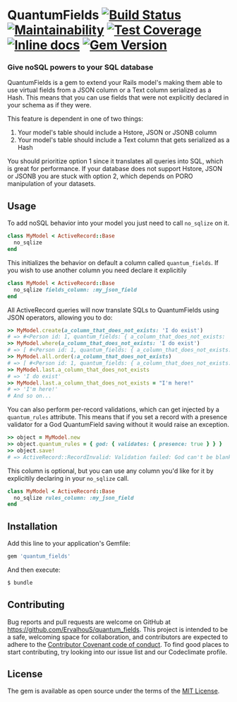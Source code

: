 # QuantumFields [![Build Status](https://travis-ci.com/ErvalhouS/quantum_fields.svg?branch=master)](https://travis-ci.com/ErvalhouS/quantum_fields) [![Maintainability](https://api.codeclimate.com/v1/badges/48fd7d9c967edc9327fe/maintainability)](https://codeclimate.com/github/ErvalhouS/quantum_fields/maintainability) [![Test Coverage](https://api.codeclimate.com/v1/badges/48fd7d9c967edc9327fe/test_coverage)](https://codeclimate.com/github/ErvalhouS/quantum_fields/test_coverage) [![Inline docs](http://inch-ci.org/github/ErvalhouS/quantum_fields.svg?branch=master)](http://inch-ci.org/github/ErvalhouS/quantum_fields) [![Gem Version](https://badge.fury.io/rb/quantum_fields.svg)](https://badge.fury.io/rb/quantum_fields)

### Give noSQL powers to your SQL database
QuantumFields is a gem to extend your Rails model's making them able to use virtual fields from a JSON column or a Text column serialized as a Hash. This means that you can use fields that were not explicitly declared in your schema as if they were.

This feature is dependent in one of two things:

  1. Your model's table should include a Hstore, JSON or JSONB column
  2. Your model's table should include a Text column that gets serialized as a Hash

You should prioritize option 1 since it translates all queries into SQL, which is great for performance. If your database does not support Hstore, JSON or JSONB you are stuck with option 2, which depends on PORO manipulation of your datasets.

## Usage
To add noSQL behavior into your model you just need to call `no_sqlize` on it.
```ruby
class MyModel < ActiveRecord::Base
  no_sqlize
end
```

This initializes the behavior on default a column called `quantum_fields`. If you wish to use another column you need declare it explicitily
```ruby
class MyModel < ActiveRecord::Base
  no_sqlize fields_column: :my_json_field
end
```

All ActiveRecord queries will now translate SQLs to QuantumFields using JSON operators, allowing you to do:
```ruby
>> MyModel.create(a_column_that_does_not_exists: 'I do exist')
# => #<Person id: 1, quantum_fields: { a_column_that_does_not_exists: 'I do exist' }>
>> MyModel.where(a_column_that_does_not_exists: 'I do exist')
# => [ #<Person id: 1, quantum_fields: { a_column_that_does_not_exists: 'I do exist' }> ]
>> MyModel.all.order(:a_column_that_does_not_exists)
# => [ #<Person id: 1, quantum_fields: { a_column_that_does_not_exists: 'I do exist' }> ]
>> MyModel.last.a_column_that_does_not_exists
# => 'I do exist'
>> MyModel.last.a_column_that_does_not_exists = "I'm here!"
# => 'I'm here!'
# And so on...
```

You can also perform per-record validations, which can get injected by a `quantum_rules` attribute. This means that if you set a record with a presence validator for a God QuantumField saving without it would raise an exception.
```ruby
>> object = MyModel.new
>> object.quantum_rules = { god: { validates: { presence: true } } }
>> object.save!
# => ActiveRecord::RecordInvalid: Validation failed: God can't be blank
```

This column is optional, but you can use any column you'd like for it by explicitily declaring in your `no_sqlize` call.
```ruby
class MyModel < ActiveRecord::Base
  no_sqlize rules_column: :my_json_field
end
```

## Installation
Add this line to your application's Gemfile:

```ruby
gem 'quantum_fields'
```

And then execute:
```bash
$ bundle
```

## Contributing
Bug reports and pull requests are welcome on GitHub at https://github.com/ErvalhouS/quantum_fields. This project is intended to be a safe, welcoming space for collaboration, and contributors are expected to adhere to the [Contributor Covenant code of conduct](http://contributor-covenant.org/). To find good places to start contributing, try looking into our issue list and our Codeclimate profile.

## License
The gem is available as open source under the terms of the [MIT License](https://opensource.org/licenses/MIT).
